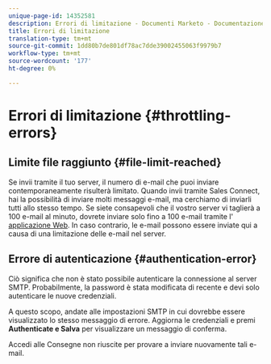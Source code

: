 ```yaml
---
unique-page-id: 14352581
description: Errori di limitazione - Documenti Marketo - Documentazione prodotto
title: Errori di limitazione
translation-type: tm+mt
source-git-commit: 1dd80b7de801df78ac7dde39002455063f9979b7
workflow-type: tm+mt
source-wordcount: '177'
ht-degree: 0%

---
```



# Errori di limitazione {#throttling-errors}

## Limite file raggiunto {#file-limit-reached}

Se invii tramite il tuo server, il numero di e-mail che puoi inviare contemporaneamente risulterà limitato. Quando invii tramite Sales Connect, hai la possibilità di inviare molti messaggi e-mail, ma cerchiamo di inviarli tutti allo stesso tempo. Se siete consapevoli che il vostro server vi taglierà a 100 e-mail al minuto, dovrete inviare solo fino a 100 e-mail tramite l&#39; [applicazione Web](https://toutapp.com/login). In caso contrario, le e-mail possono essere inviate qui a causa di una limitazione delle e-mail nel server.

## Errore di autenticazione {#authentication-error}

Ciò significa che non è stato possibile autenticare la connessione al server SMTP. Probabilmente, la password è stata modificata di recente e devi solo autenticare le nuove credenziali.

A questo scopo, andate alle impostazioni SMTP in cui dovrebbe essere visualizzato lo stesso messaggio di errore. Aggiorna le credenziali e premi **Authenticate e Salva** per visualizzare un messaggio di conferma.

Accedi alle Consegne non riuscite per provare a inviare nuovamente tali e-mail.
